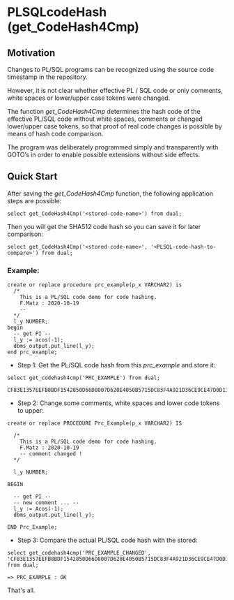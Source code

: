 # PLSQLcodeHash (get_CodeHash4Cmp)

## Motivation

Changes to PL/SQL programs can be recognized using the source code timestamp in the repository.

However, it is not clear whether effective PL / SQL code or only comments, white spaces or lower/upper case tokens were changed.

The function _get_CodeHash4Cmp_ determines the hash code of the effective PL/SQL code without white spaces, comments or changed lower/upper case tokens, so that proof of real code changes is possible by means of hash code comparison.

The program was deliberately programmed simply and transparently with GOTO’s in order to enable possible extensions without side effects.

## Quick Start

After saving the *get_CodeHash4Cmp* function, the following application steps are possible:

```
select get_CodeHash4Cmp('<stored-code-name>') from dual;
```

Then you will get the SHA512 code hash so you can save it for later comparison:

```
select get_CodeHash4Cmp('<stored-code-name>', '<PLSQL-code-hash-to-compare>') from dual;
```

### Example:

```
create or replace procedure prc_example(p_x VARCHAR2) is
  /*
    This is a PL/SQL code demo for code hashing.
    F.Matz : 2020-10-19
    --
  */
  l_y NUMBER;
begin
  -- get PI --
  l_y := acos(-1);
  dbms_output.put_line(l_y);
end prc_example;
```

- Step 1: Get the PL/SQL code hash from this *prc_example* and store it:

```
select get_codehash4cmp('PRC_EXAMPLE') from dual;

CF83E1357EEFB8BDF1542850D66D8007D620E4050B5715DC83F4A921D36CE9CE47D0D13C5D85F2B0FF8318D2877EEC2F63B931BD47417A81A538327AF927DA3E

```

- Step 2: Change some comments, white spaces and lower code tokens to upper:

```
create or replace PROCEDURE Prc_Example(p_x VARCHAR2) IS

  /*
    This is a PL/SQL code demo for code hashing.
    F.Matz : 2020-10-19
    -- comment changed ! 
  */
  
  l_y NUMBER;
  
BEGIN
  
  -- get PI --
  -- new comment ... --
  l_y := Acos(-1);
  dbms_output.put_line(l_y);
  
END Prc_Example;
```

- Step 3:  Compare the actual PL/SQL code hash with the stored:

```
select get_codehash4cmp('PRC_EXAMPLE_CHANGED', 'CF83E1357EEFB8BDF1542850D66D8007D620E4050B5715DC83F4A921D36CE9CE47D0D13C5D85F2B0FF8318D2877EEC2F63B931BD47417A81A538327AF927DA3E') from dual;

=> PRC_EXAMPLE : OK
```

That's all.
